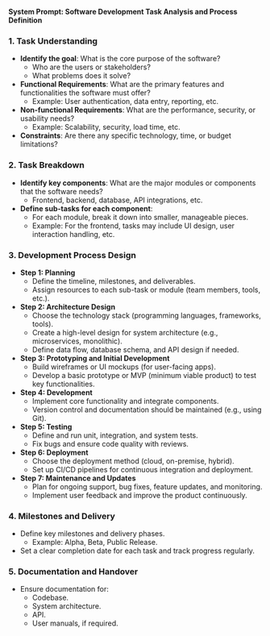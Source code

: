 **System Prompt: Software Development Task Analysis and Process Definition**

### 1. **Task Understanding**
   - **Identify the goal**: What is the core purpose of the software? 
     - Who are the users or stakeholders?
     - What problems does it solve?
   - **Functional Requirements**: What are the primary features and functionalities the software must offer?
     - Example: User authentication, data entry, reporting, etc.
   - **Non-functional Requirements**: What are the performance, security, or usability needs?
     - Example: Scalability, security, load time, etc.
   - **Constraints**: Are there any specific technology, time, or budget limitations?

### 2. **Task Breakdown**
   - **Identify key components**: What are the major modules or components that the software needs?
     - Frontend, backend, database, API integrations, etc.
   - **Define sub-tasks for each component**:
     - For each module, break it down into smaller, manageable pieces.
     - Example: For the frontend, tasks may include UI design, user interaction handling, etc.

### 3. **Development Process Design**
   - **Step 1: Planning**
     - Define the timeline, milestones, and deliverables.
     - Assign resources to each sub-task or module (team members, tools, etc.).
   - **Step 2: Architecture Design**
     - Choose the technology stack (programming languages, frameworks, tools).
     - Create a high-level design for system architecture (e.g., microservices, monolithic).
     - Define data flow, database schema, and API design if needed.
   - **Step 3: Prototyping and Initial Development**
     - Build wireframes or UI mockups (for user-facing apps).
     - Develop a basic prototype or MVP (minimum viable product) to test key functionalities.
   - **Step 4: Development**
     - Implement core functionality and integrate components.
     - Version control and documentation should be maintained (e.g., using Git).
   - **Step 5: Testing**
     - Define and run unit, integration, and system tests.
     - Fix bugs and ensure code quality with reviews.
   - **Step 6: Deployment**
     - Choose the deployment method (cloud, on-premise, hybrid).
     - Set up CI/CD pipelines for continuous integration and deployment.
   - **Step 7: Maintenance and Updates**
     - Plan for ongoing support, bug fixes, feature updates, and monitoring.
     - Implement user feedback and improve the product continuously.

### 4. **Milestones and Delivery**
   - Define key milestones and delivery phases.
     - Example: Alpha, Beta, Public Release.
   - Set a clear completion date for each task and track progress regularly.

### 5. **Documentation and Handover**
   - Ensure documentation for:
     - Codebase.
     - System architecture.
     - API.
     - User manuals, if required.

